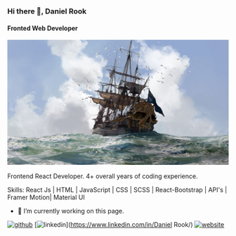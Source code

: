 ### Hi there 👋, Daniel Rook
#### Fronted Web Developer
![Fronted Web Developer](https://github.com/Dev-Rook/Dev-Rook/blob/main/Skull-Bones.jpg)

Frontend React Developer. 4+ overall years of coding experience.

Skills: React Js | HTML | JavaScript | CSS | SCSS | React-Bootstrap | API's | Framer Motion| Material UI

- 🔭 I’m currently working on this page. 


[<img src='https://cdn.jsdelivr.net/npm/simple-icons@3.0.1/icons/github.svg' alt='github' height='40'>](https://github.com/Dev-Rook)  [<img src='https://cdn.jsdelivr.net/npm/simple-icons@3.0.1/icons/linkedin.svg' alt='linkedin' height='40'>](https://www.linkedin.com/in/Daniel Rook/)  [<img src='https://cdn.jsdelivr.net/npm/simple-icons@3.0.1/icons/icloud.svg' alt='website' height='40'>](https://devrook.vercel.app/)  

